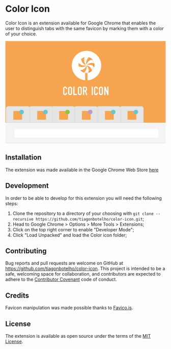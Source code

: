# Color Icon


Color Icon is an extension available for Google Chrome that enables the user to distinguish tabs 
with the same favicon by marking them with a color of your choice.

![screenshot](img/main.png?raw=true)

## Installation

The extension was made available in the Google Chrome Web Store [here](https://chrome.google.com/webstore/detail/color-icon/bfmebkjjepnclncmndhcgcmmmchijbop)

## Development

In order to be able to develop for this extension you will need the following steps:

1. Clone the repository to a directory of your choosing with `git clone --recursive https://github.com/tiagonbotelho/color-icon.git`;
2. Head to Google Chrome > Options > More Tools > Extensions;
3. Click on the top right corner to enable "Developer Mode";
4. Click "Load Unpacked" and load the Color icon folder;

## Contributing

Bug reports and pull requests are welcome on GitHub at https://github.com/tiagonbotelho/color-icon. This project is intended to be a safe, welcoming space for collaboration, and contributors are expected to adhere to the [Contributor Covenant](https://www.contributor-covenant.org/) code of conduct.


## Credits

Favicon manipulation was made possible thanks to [Favico.js](https://github.com/ejci/favico.js).

## License

The extension is available as open source under the terms of the [MIT License](http://opensource.org/licenses/MIT).
